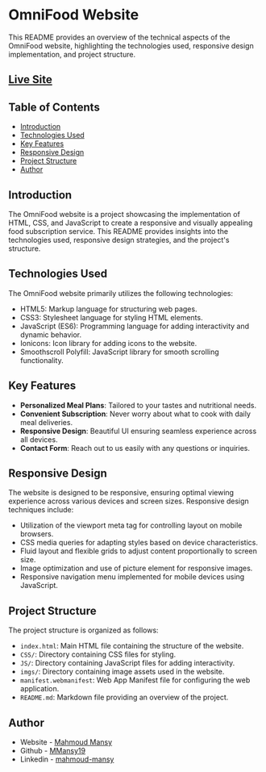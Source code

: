 # OmniFood Website

This README provides an overview of the technical aspects of the OmniFood website, highlighting the technologies used, responsive design implementation, and project structure.

## [Live Site](https://food-mansy.netlify.app/)

## Table of Contents
- [Introduction](#introduction)
- [Technologies Used](#technologies-used)
- [Key Features](#key-features)
- [Responsive Design](#responsive-design)
- [Project Structure](#project-structure)
- [Author](#author)

## Introduction
The OmniFood website is a project showcasing the implementation of HTML, CSS, and JavaScript to create a responsive and visually appealing food subscription service. This README provides insights into the technologies used, responsive design strategies, and the project's structure.

## Technologies Used
The OmniFood website primarily utilizes the following technologies:
- HTML5: Markup language for structuring web pages.
- CSS3: Stylesheet language for styling HTML elements.
- JavaScript (ES6): Programming language for adding interactivity and dynamic behavior.
- Ionicons: Icon library for adding icons to the website.
- Smoothscroll Polyfill: JavaScript library for smooth scrolling functionality.

## Key Features
- **Personalized Meal Plans**: Tailored to your tastes and nutritional needs.
- **Convenient Subscription**: Never worry about what to cook with daily meal deliveries.
- **Responsive Design**: Beautiful UI ensuring seamless experience across all devices.
- **Contact Form**: Reach out to us easily with any questions or inquiries.

## Responsive Design
The website is designed to be responsive, ensuring optimal viewing experience across various devices and screen sizes. Responsive design techniques include:
- Utilization of the viewport meta tag for controlling layout on mobile browsers.
- CSS media queries for adapting styles based on device characteristics.
- Fluid layout and flexible grids to adjust content proportionally to screen size.
- Image optimization and use of picture element for responsive images.
- Responsive navigation menu implemented for mobile devices using JavaScript.

## Project Structure
The project structure is organized as follows:
- `index.html`: Main HTML file containing the structure of the website.
- `CSS/`: Directory containing CSS files for styling.
- `JS/`: Directory containing JavaScript files for adding interactivity.
- `imgs/`: Directory containing image assets used in the website.
- `manifest.webmanifest`: Web App Manifest file for configuring the web application.
- `README.md`: Markdown file providing an overview of the project.


## Author

- Website - [Mahmoud Mansy](https://mahmoud-mansy-portfolio.netlify.app/)
- Github - [MMansy19](https://github.com/MMansy19)
- Linkedin - [mahmoud-mansy](https://www.linkedin.com/in/mahmoud-mansy-a189a5232/)

